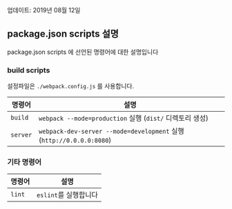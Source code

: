 업데이트: 2019년 08월 12일

## package.json scripts 설명

package.json scripts 에 선언된 명령어에 대한 설명입니다

### build scripts

설정파일은 `./webpack.config.js` 를 사용합니다.

| 명령어   | 설명                                                                 |
| -------- | -------------------------------------------------------------------- |
| `build`  | `webpack --mode=production` 실행 (`dist/` 디렉토리 생성)             |
| `server` | `webpack-dev-server --mode=development` 실행 (`http://0.0.0.0:8080`) |

### 기타 명령어

| 명령어 | 설명                  |
| ------ | --------------------- |
| `lint` | `eslint`를 실행합니다 |
